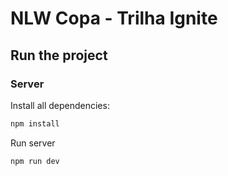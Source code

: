# NLW Copa - Trilha Ignite

## Run the project

### Server
Install all dependencies:
```bash
npm install
```
Run server
```bash
npm run dev
```